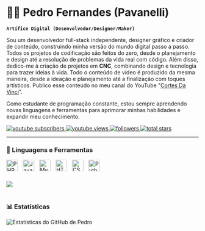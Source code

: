 # 🏄‍♂️ Pedro Fernandes (Pavanelli)

**`Artífice Digital (Desenvolvedor/Designer/Maker)`**

Sou um desenvolvedor full-stack independente, designer gráfico e criador de conteúdo, construindo minha versão do mundo digital passo a passo. Todos os projetos de codificação são feitos do zero, desde o planejamento e design até a resolução de problemas da vida real com código. Além disso, dedico-me à criação de projetos em **CNC**, combinando design e tecnologia para trazer ideias à vida. Todo o conteúdo de vídeo é produzido da mesma maneira, desde a ideação e planejamento até a finalização com toques artísticos. Publico esse conteúdo no meu canal do YouTube "[Cortes Da Vinci](https://www.youtube.com/@cortesdavinci)". 

Como estudante de programação constante, estou sempre aprendendo novas linguagens e ferramentas para aprimorar minhas habilidades e expandir meu conhecimento.

<p align="left">
   <a href="https://www.youtube.com/@cortesdavinci?sub_confirmation=1">
      <img alt="youtube subscribers" title="Inscreva-se no meu canal do YouTube" src="https://custom-icon-badges.demolab.com/youtube/channel/subscribers/UC2WHjPDvbE6O328n17ZGcfg?color=%23E05D44&label=INSCRITOS&logo=video&logoColor=white&style=for-the-badge&labelColor=CE4630"/>
   </a> 
   <a href="https://www.youtube.com/@cortesdavinci">
      <img alt="youtube views" title="Visualizações no YouTube" src="https://custom-icon-badges.demolab.com/youtube/channel/views/UC2WHjPDvbE6O328n17ZGcfg?color=%23E1AD0E&logo=eye&logoColor=white&style=for-the-badge&labelColor=C79600"/>
   </a> 
   <a href="https://github.com/hitice?tab=followers">
      <img alt="followers" title="Siga-me no GitHub" src="https://custom-icon-badges.demolab.com/github/followers/hitice?color=236ad3&labelColor=1155ba&style=for-the-badge&logo=person-add&label=Seguir&logoColor=white"/>
   </a>
   <a href="https://github.com/hitice?tab=repositories&sort=stargazers">
      <img alt="total stars" title="Total de estrelas no GitHub" src="https://custom-icon-badges.demolab.com/github/stars/hitice?color=55960c&style=for-the-badge&labelColor=488207&logo=star"/>
   </a>
</p>


---

### 🧰 Linguagens e Ferramentas

<img align="left" alt="PHP" width="30px" style="padding-right:10px;" src="https://cdn.jsdelivr.net/gh/devicons/devicon/icons/php/php-original.svg"/>
<img align="left" alt="JavaScript" width="30px" style="padding-right:10px;" src="https://cdn.jsdelivr.net/gh/devicons/devicon/icons/javascript/javascript-plain.svg" />
<img align="left" alt="MySQL" width="30px" style="padding-right:10px;" src="https://cdn.jsdelivr.net/gh/devicons/devicon/icons/mysql/mysql-original.svg" />
<img align="left" alt="HTML" width="30px" style="padding-right:10px;" src="https://cdn.jsdelivr.net/gh/devicons/devicon/icons/html5/html5-plain.svg" />
<img align="left" alt="CSS" width="30px" style="padding-right:10px;" src="https://cdn.jsdelivr.net/gh/devicons/devicon/icons/css3/css3-plain.svg" />
<img align="left" alt="Python" width="30px" style="padding-right:10px;" src="https://cdn.jsdelivr.net/gh/devicons/devicon/icons/python/python-plain.svg" />


<br />

#


[<img src="https://custom-icon-badges.demolab.com/badge/-Inscreva-se%20Para%20Mais-vermelho?style=for-the-badge&logo=video&logoColor=white"/>](https://www.youtube.com/@cortesdavinci?sub_confirmation=1)

#

### 📊 Estatísticas

![Estatísticas do GitHub de Pedro](https://github-readme-stats.vercel.app/api?username=hitice&show_icons=true&theme=gruvbox)

<!-- ![GitHub Streak](https://streak-stats.demolab.com?user=hitice&theme=gruvbox&border_radius=4.5) -->

#

[website]: https://hitice.github.io
[youtube]: https://www.youtube.com/@cortesdavinci

